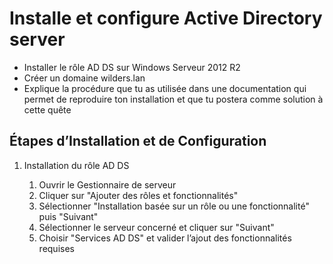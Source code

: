 # Installe et configure Active Directory server 

- Installer le rôle AD DS sur Windows Serveur 2012 R2
- Créer un domaine wilders.lan
- Explique la procédure que tu as utilisée dans une documentation qui permet de reproduire ton installation et que tu postera comme solution à cette quête

## Étapes d’Installation et de Configuration

1. Installation du rôle AD DS 

    <ol>
      <li>Ouvrir le Gestionnaire de serveur</li>
      <li>Cliquer sur "Ajouter des rôles et fonctionnalités"</li>
      <li>Sélectionner "Installation basée sur un rôle ou une fonctionnalité" puis "Suivant"</li>
      <li>Sélectionner le serveur concerné et cliquer sur "Suivant"</li>
      <li>Choisir "Services AD DS" et valider l’ajout des fonctionnalités requises</li>
    </ol>

 